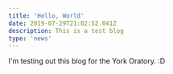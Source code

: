 ```yaml
---
title: 'Hello, World'
date: 2019-07-29T21:02:52.041Z
description: This is a test blog
type: 'news'
---
```

I'm testing out this blog for the York Oratory. :D
